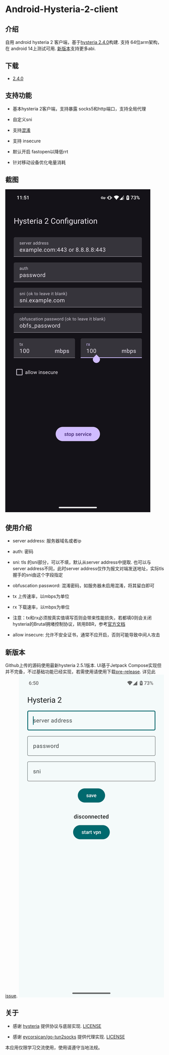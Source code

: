 # Android-Hysteria-2-client

## 介绍

自用 android hysteria 2 客户端，基于[hysteria 2.4.0](https://github.com/apernet/hysteria/commit/f91efbeded80d5d1f43ba574e707326074fc754e)构建. 支持 64位arm架构，在 android 14上测试可用. [新版本](https://github.com/lry127/Android-Hysteria-2-client?tab=readme-ov-file#%E6%96%B0%E7%89%88%E6%9C%AC)支持更多abi.

## 下载
- [2.4.0](https://github.com/lry127/Android-Hysteria-2-client/releases/tag/v2.4.0r-2)


## 支持功能

- 基本hysteria 2客户端，支持暴露 socks5和http端口，支持全局代理

- 自定义sni

- 支持[混淆](https://v2.hysteria.network/zh/docs/advanced/Full-Client-Config/#_4)

- 支持 insecure

- 默认开启 fastopen以降低rrt

- 针对移动设备优化电量消耗

## 截图

![screenshot 1](./screenshots/s1.png)

## 使用介绍

- server address: 服务器域名或者ip

- auth: 密码

- sni: tls 的sni部分，可以不填，默认从server address中提取. 也可以与server address不同，此时server address仅作为报文对端发送地址，实际tls握手的sni由这个字段指定

- obfuscation password: 混淆密码，如服务器未启用混淆，将其留白即可

- tx 上传速率，以mbps为单位

- rx 下载速率，以mbps为单位

- 注意：tx和rx必须按真实值填写否则会带来性能损失，若都填0则会关闭hysteria的Brutal拥堵控制协议，转用BBR，参考[官方文档](https://v2.hysteria.network/zh/docs/advanced/Full-Client-Config/#_5)

- allow insecure: 允许不安全证书，通常不应开启，否则可能导致中间人攻击

## 新版本
Github上传的源码使用最新hysteria 2.5.1版本. UI基于Jetpack Compose实现但并不完备，不过基础功能已经实现，若需使用请使用下载[pre-release](https://github.com/lry127/Android-Hysteria-2-client/releases/tag/v2.5.1.2). 详见此[issue](https://github.com/lry127/Android-Hysteria-2-client/issues/2). ![新版截图](./screenshots/s2.png)

## 关于

- 感谢 [hysteria](https://github.com/apernet/hysteria) 提供协议与底层实现. [LICENSE](https://github.com/apernet/hysteria/blob/master/LICENSE.md)

- 感谢 [eycorsican/go-tun2socks](https://github.com/eycorsican/go-tun2socks) 提供代理实现. [LICENSE](https://github.com/eycorsican/go-tun2socks/blob/master/LICENSE)

本应用仅限学习交流使用，使用请遵守当地法规。